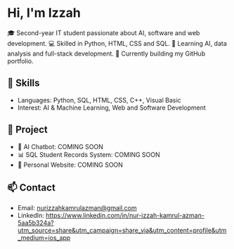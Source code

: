 # Hi, I'm Izzah

🎓 Second-year IT student passionate about AI, software and web development.
💻 Skilled in Python, HTML, CSS and SQL.
📌 Learning AI, data analysis and full-stack development.
🌱 Currently building my GitHub portfolio.

## 🔧 Skills
- Languages: Python, SQL, HTML, CSS, C++, Visual Basic
- Interest: AI & Machine Learning, Web and Software Development

## 📁 Project
- 🧠 AI Chatbot: COMING SOON
- 📊 SQL Student Records System: COMING SOON
- 🪩 Personal Website: COMING SOON

## 📫 Contact
- Email: nurizzahkamrulazman@gmail.com
- LinkedIn: https://www.linkedin.com/in/nur-izzah-kamrul-azman-5aa5b324a?utm_source=share&utm_campaign=share_via&utm_content=profile&utm_medium=ios_app
